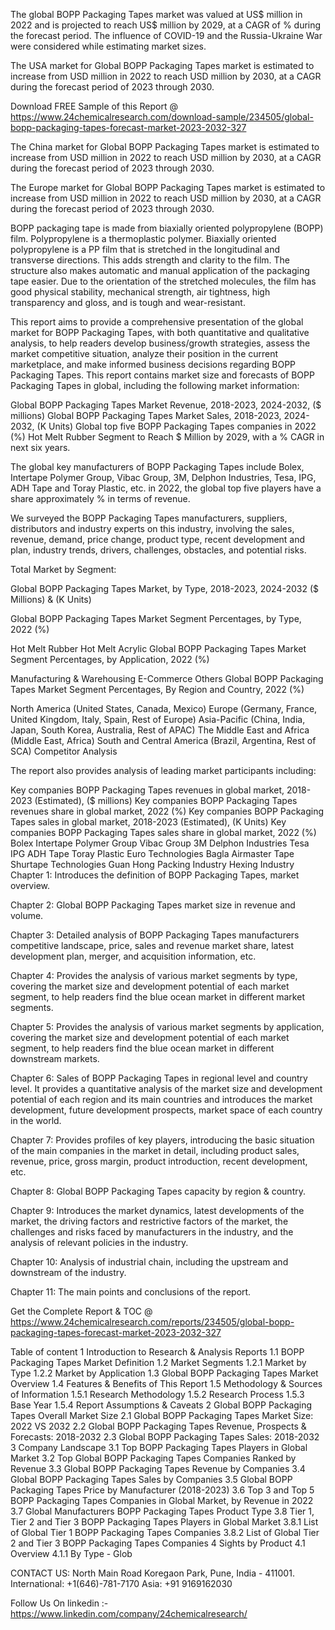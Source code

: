 The global BOPP Packaging Tapes market was valued at US$ million in 2022 and is projected to reach US$ million by 2029, at a CAGR of % during the forecast period. The influence of COVID-19 and the Russia-Ukraine War were considered while estimating market sizes.

The USA market for Global BOPP Packaging Tapes market is estimated to increase from USD million in 2022 to reach USD million by 2030, at a CAGR during the forecast period of 2023 through 2030.

Download FREE Sample of this Report @ https://www.24chemicalresearch.com/download-sample/234505/global-bopp-packaging-tapes-forecast-market-2023-2032-327

The China market for Global BOPP Packaging Tapes market is estimated to increase from USD million in 2022 to reach USD million by 2030, at a CAGR during the forecast period of 2023 through 2030.

The Europe market for Global BOPP Packaging Tapes market is estimated to increase from USD million in 2022 to reach USD million by 2030, at a CAGR during the forecast period of 2023 through 2030.

BOPP packaging tape is made from biaxially oriented polypropylene (BOPP) film. Polypropylene is a thermoplastic polymer. Biaxially oriented polypropylene is a PP film that is stretched in the longitudinal and transverse directions. This adds strength and clarity to the film. The structure also makes automatic and manual application of the packaging tape easier. Due to the orientation of the stretched molecules, the film has good physical stability, mechanical strength, air tightness, high transparency and gloss, and is tough and wear-resistant.

This report aims to provide a comprehensive presentation of the global market for BOPP Packaging Tapes, with both quantitative and qualitative analysis, to help readers develop business/growth strategies, assess the market competitive situation, analyze their position in the current marketplace, and make informed business decisions regarding BOPP Packaging Tapes. This report contains market size and forecasts of BOPP Packaging Tapes in global, including the following market information:

Global BOPP Packaging Tapes Market Revenue, 2018-2023, 2024-2032, ($ millions)
Global BOPP Packaging Tapes Market Sales, 2018-2023, 2024-2032, (K Units)
Global top five BOPP Packaging Tapes companies in 2022 (%)
Hot Melt Rubber Segment to Reach $ Million by 2029, with a % CAGR in next six years.

The global key manufacturers of BOPP Packaging Tapes include Bolex, Intertape Polymer Group, Vibac Group, 3M, Delphon Industries, Tesa, IPG, ADH Tape and Toray Plastic, etc. in 2022, the global top five players have a share approximately % in terms of revenue.

We surveyed the BOPP Packaging Tapes manufacturers, suppliers, distributors and industry experts on this industry, involving the sales, revenue, demand, price change, product type, recent development and plan, industry trends, drivers, challenges, obstacles, and potential risks.

Total Market by Segment:

Global BOPP Packaging Tapes Market, by Type, 2018-2023, 2024-2032 ($ Millions) & (K Units)

Global BOPP Packaging Tapes Market Segment Percentages, by Type, 2022 (%)

Hot Melt Rubber
Hot Melt Acrylic
Global BOPP Packaging Tapes Market Segment Percentages, by Application, 2022 (%)

Manufacturing & Warehousing
E-Commerce
Others
Global BOPP Packaging Tapes Market Segment Percentages, By Region and Country, 2022 (%)

North America (United States, Canada, Mexico)
Europe (Germany, France, United Kingdom, Italy, Spain, Rest of Europe)
Asia-Pacific (China, India, Japan, South Korea, Australia, Rest of APAC)
The Middle East and Africa (Middle East, Africa)
South and Central America (Brazil, Argentina, Rest of SCA)
Competitor Analysis

The report also provides analysis of leading market participants including:

Key companies BOPP Packaging Tapes revenues in global market, 2018-2023 (Estimated), ($ millions)
Key companies BOPP Packaging Tapes revenues share in global market, 2022 (%)
Key companies BOPP Packaging Tapes sales in global market, 2018-2023 (Estimated), (K Units)
Key companies BOPP Packaging Tapes sales share in global market, 2022 (%)
Bolex
Intertape Polymer Group
Vibac Group
3M
Delphon Industries
Tesa
IPG
ADH Tape
Toray Plastic
Euro Technologies
Bagla
Airmaster Tape
Shurtape Technologies
Guan Hong Packing Industry
Hexing Industry
Chapter 1: Introduces the definition of BOPP Packaging Tapes, market overview.

Chapter 2: Global BOPP Packaging Tapes market size in revenue and volume.

Chapter 3: Detailed analysis of BOPP Packaging Tapes manufacturers competitive landscape, price, sales and revenue market share, latest development plan, merger, and acquisition information, etc.

Chapter 4: Provides the analysis of various market segments by type, covering the market size and development potential of each market segment, to help readers find the blue ocean market in different market segments.

Chapter 5: Provides the analysis of various market segments by application, covering the market size and development potential of each market segment, to help readers find the blue ocean market in different downstream markets.

Chapter 6: Sales of BOPP Packaging Tapes in regional level and country level. It provides a quantitative analysis of the market size and development potential of each region and its main countries and introduces the market development, future development prospects, market space of each country in the world.

Chapter 7: Provides profiles of key players, introducing the basic situation of the main companies in the market in detail, including product sales, revenue, price, gross margin, product introduction, recent development, etc.

Chapter 8: Global BOPP Packaging Tapes capacity by region & country.

Chapter 9: Introduces the market dynamics, latest developments of the market, the driving factors and restrictive factors of the market, the challenges and risks faced by manufacturers in the industry, and the analysis of relevant policies in the industry.

Chapter 10: Analysis of industrial chain, including the upstream and downstream of the industry.

Chapter 11: The main points and conclusions of the report.

Get the Complete Report & TOC @ https://www.24chemicalresearch.com/reports/234505/global-bopp-packaging-tapes-forecast-market-2023-2032-327

Table of content
1 Introduction to Research & Analysis Reports
1.1 BOPP Packaging Tapes Market Definition
1.2 Market Segments
1.2.1 Market by Type
1.2.2 Market by Application
1.3 Global BOPP Packaging Tapes Market Overview
1.4 Features & Benefits of This Report
1.5 Methodology & Sources of Information
1.5.1 Research Methodology
1.5.2 Research Process
1.5.3 Base Year
1.5.4 Report Assumptions & Caveats
2 Global BOPP Packaging Tapes Overall Market Size
2.1 Global BOPP Packaging Tapes Market Size: 2022 VS 2032
2.2 Global BOPP Packaging Tapes Revenue, Prospects & Forecasts: 2018-2032
2.3 Global BOPP Packaging Tapes Sales: 2018-2032
3 Company Landscape
3.1 Top BOPP Packaging Tapes Players in Global Market
3.2 Top Global BOPP Packaging Tapes Companies Ranked by Revenue
3.3 Global BOPP Packaging Tapes Revenue by Companies
3.4 Global BOPP Packaging Tapes Sales by Companies
3.5 Global BOPP Packaging Tapes Price by Manufacturer (2018-2023)
3.6 Top 3 and Top 5 BOPP Packaging Tapes Companies in Global Market, by Revenue in 2022
3.7 Global Manufacturers BOPP Packaging Tapes Product Type
3.8 Tier 1, Tier 2 and Tier 3 BOPP Packaging Tapes Players in Global Market
3.8.1 List of Global Tier 1 BOPP Packaging Tapes Companies
3.8.2 List of Global Tier 2 and Tier 3 BOPP Packaging Tapes Companies
4 Sights by Product
4.1 Overview
4.1.1 By Type - Glob

CONTACT US:
North Main Road Koregaon Park, Pune, India - 411001.
International: +1(646)-781-7170
Asia: +91 9169162030

Follow Us On linkedin :- https://www.linkedin.com/company/24chemicalresearch/
